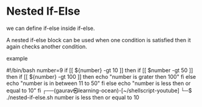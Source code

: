 <h1>Nested If-Else
</h1>

<p>
we can define if-else inside if-else.

A nested if-else block can be used when one condition is satisfied then it again checks another condition.

example

#!/bin/bash
number=9
if [[ ${number} -gt 10 ]]
then
    if [[ $number -gt 50 ]]
    then
        if [[ ${number} -gt 100 ]]
        then
            echo "number is grater then 100"
        fi
    else
        echo "number is in between 11 to 50"
    fi
else
    echo "number is less then or equal to 10"
fi
┌──(gaurav㉿learning-ocean)-[~/shellscript-youtube]
└─$ ./nested-if-else.sh
number is less then or equal to 10

</p>